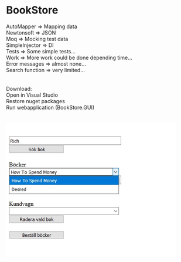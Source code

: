 # BookStore

AutoMapper => Mapping data<br>
Newtonsoft => JSON<br>
Moq => Mocking test data<br>
SimpleInjector => DI<br>
Tests => Some simple tests...<br>
Work => More work could be done depending time...<br>
Error messages => almost none...<br>
Search function => very limited...<br>
<br><br>
Download:<br>
Open in Visual Studio<br>
Restore nuget packages<br>
Run webapplication (BookStore.GUI)<br>
<br><br>
<img src="https://raw.githubusercontent.com/davidulvmoen/BookStore/master/app.jpg">
